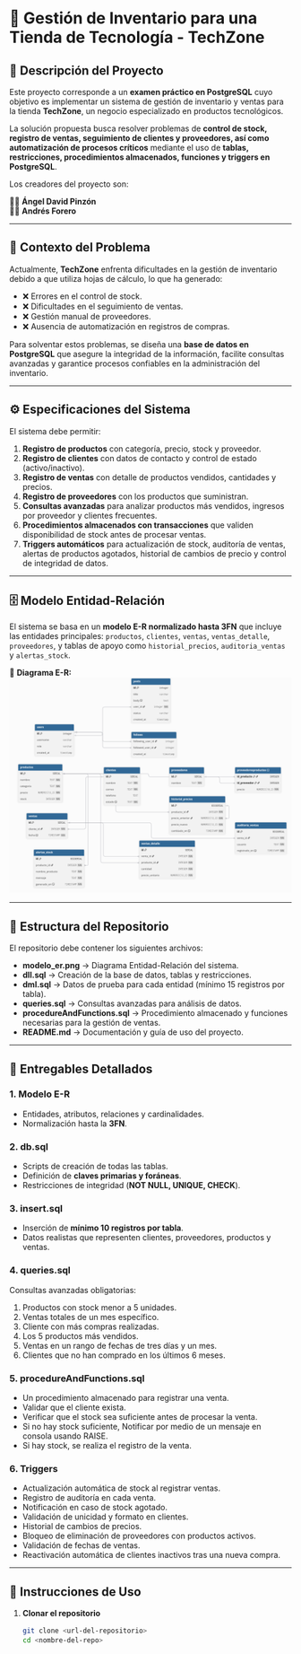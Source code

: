 # 🏪 Gestión de Inventario para una Tienda de Tecnología - TechZone

## 📖 Descripción del Proyecto

Este proyecto corresponde a un **examen práctico en PostgreSQL** cuyo objetivo es implementar un sistema de gestión de inventario y ventas para la tienda **TechZone**, un negocio especializado en productos tecnológicos.  

La solución propuesta busca resolver problemas de **control de stock, registro de ventas, seguimiento de clientes y proveedores, así como automatización de procesos críticos** mediante el uso de **tablas, restricciones, procedimientos almacenados, funciones y triggers en PostgreSQL**.

Los creadores del proyecto son:

👨‍💻 **Ángel David Pinzón**  
👨‍💻 **Andrés Forero**

---

## 📌 Contexto del Problema

Actualmente, **TechZone** enfrenta dificultades en la gestión de inventario debido a que utiliza hojas de cálculo, lo que ha generado:

- ❌ Errores en el control de stock.  
- ❌ Dificultades en el seguimiento de ventas.  
- ❌ Gestión manual de proveedores.  
- ❌ Ausencia de automatización en registros de compras.  

Para solventar estos problemas, se diseña una **base de datos en PostgreSQL** que asegure la integridad de la información, facilite consultas avanzadas y garantice procesos confiables en la administración del inventario.

---

## ⚙️ Especificaciones del Sistema

El sistema debe permitir:

1. **Registro de productos** con categoría, precio, stock y proveedor.  
2. **Registro de clientes** con datos de contacto y control de estado (activo/inactivo).  
3. **Registro de ventas** con detalle de productos vendidos, cantidades y precios.  
4. **Registro de proveedores** con los productos que suministran.  
5. **Consultas avanzadas** para analizar productos más vendidos, ingresos por proveedor y clientes frecuentes.  
6. **Procedimientos almacenados con transacciones** que validen disponibilidad de stock antes de procesar ventas.  
7. **Triggers automáticos** para actualización de stock, auditoría de ventas, alertas de productos agotados, historial de cambios de precio y control de integridad de datos.

---

## 🗄️ Modelo Entidad-Relación

El sistema se basa en un **modelo E-R normalizado hasta 3FN** que incluye las entidades principales: `productos`, `clientes`, `ventas`, `ventas_detalle`, `proveedores`, y tablas de apoyo como `historial_precios`, `auditoria_ventas` y `alertas_stock`.  

📌 **Diagrama E-R:**  
![Modelo E-R](./modelo_er.png)

---

## 📂 Estructura del Repositorio

El repositorio debe contener los siguientes archivos:

- **modelo_er.png** → Diagrama Entidad-Relación del sistema.  
- **dll.sql** → Creación de la base de datos, tablas y restricciones.  
- **dml.sql** → Datos de prueba para cada entidad (mínimo 15 registros por tabla).  
- **queries.sql** → Consultas avanzadas para análisis de datos.  
- **procedureAndFunctions.sql** → Procedimiento almacenado y funciones necesarias para la gestión de ventas.  
- **README.md** → Documentación y guía de uso del proyecto.  

---

## 📄 Entregables Detallados

### 1. **Modelo E-R**
- Entidades, atributos, relaciones y cardinalidades.  
- Normalización hasta la **3FN**.  

### 2. **db.sql**
- Scripts de creación de todas las tablas.  
- Definición de **claves primarias y foráneas**.  
- Restricciones de integridad (**NOT NULL, UNIQUE, CHECK**).  

### 3. **insert.sql**
- Inserción de **mínimo 10 registros por tabla**.  
- Datos realistas que representen clientes, proveedores, productos y ventas.  

### 4. **queries.sql**
Consultas avanzadas obligatorias:
1. Productos con stock menor a 5 unidades.  
2. Ventas totales de un mes específico.  
3. Cliente con más compras realizadas.  
4. Los 5 productos más vendidos.  
5. Ventas en un rango de fechas de tres días y un mes.  
6. Clientes que no han comprado en los últimos 6 meses.  

### 5. **procedureAndFunctions.sql**
- Un procedimiento almacenado para registrar una venta.
- Validar que el cliente exista.
- Verificar que el stock sea suficiente antes de procesar la venta.
- Si no hay stock suficiente, Notificar por medio de un mensaje en consola usando RAISE.
- Si hay stock, se realiza el registro de la venta.

### 6. **Triggers**
- Actualización automática de stock al registrar ventas.  
- Registro de auditoría en cada venta.  
- Notificación en caso de stock agotado.  
- Validación de unicidad y formato en clientes.  
- Historial de cambios de precios.  
- Bloqueo de eliminación de proveedores con productos activos.  
- Validación de fechas de ventas.  
- Reactivación automática de clientes inactivos tras una nueva compra.  

---

## 🚀 Instrucciones de Uso

1. **Clonar el repositorio**
   ```bash
   git clone <url-del-repositorio>
   cd <nombre-del-repo>
